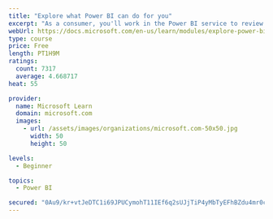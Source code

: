 ```yaml
---
title: "Explore what Power BI can do for you"
excerpt: "As a consumer, you'll work in the Power BI service to review and interact with content that has been shared with you. This module provides the foundational information that you need to work effectively in the Power BI service."
webUrl: https://docs.microsoft.com/en-us/learn/modules/explore-power-bi-service/
type: course
price: Free
length: PT1H9M
ratings:
  count: 7317
  average: 4.668717
heat: 55

provider:
  name: Microsoft Learn
  domain: microsoft.com
  images:
    - url: /assets/images/organizations/microsoft.com-50x50.jpg
      width: 50
      height: 50

levels:
  - Beginner

topics:
  - Power BI

secured: "0Au9/kr+vtJeDTC1i69JPUCymohT11IEf6q2sUJjTiP4yMbTyEFhBZdu4mr0cYtESztAK8u9XTqrp7Zs7SZ+HVlLVtnsH+3u9RF5suQikop6GbmJlT9WmZyku6BfSr/oMsju5H81NR+YXuyhkCnW+eR5cQoRQark72qBnzCu8Fv5JycxKi+xi2whbjPImMwG6H2WHzIPXj4WTxh+uWjajXW2eT8npwXX2W0+s6AOoEmX9N6FYtEKdhUr1nBKrKKwA7pvQQflpSSn2P6Gt8GTAGzbq+x3/Lf4jqNREQWpyoDl+XTW9zDvrKjeH1qlOl4nLxLQurZmpv6Fp6cXkYep+3xxwph0PuJAzYv31emqQc5RjHUtCu2UZxmaYcEql63vw203aS02euVTzDrHQRzLFWqA+tz2gGdENb+mAEJz7LY=;9ZHxS1rdCFXWuNgu0mXBDQ=="
---
```


